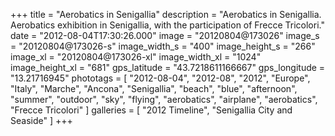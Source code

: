 +++
title = "Aerobatics in Senigallia"
description = "Aerobatics in Senigallia. Aerobatics exhibition in Senigallia, with the participation of Frecce Tricolori."
date = "2012-08-04T17:30:26.000"
image = "20120804@173026"
image_s = "20120804@173026-s"
image_width_s = "400"
image_height_s = "266"
image_xl = "20120804@173026-xl"
image_width_xl = "1024"
image_height_xl = "681"
gps_latitude = "43.7218611166667"
gps_longitude = "13.21716945"
phototags = [ "2012-08-04", "2012-08", "2012", "Europe", "Italy", "Marche", "Ancona", "Senigallia", "beach", "blue", "afternoon", "summer", "outdoor", "sky", "flying", "aerobatics", "airplane", "aerobatics", "Frecce Tricolori" ]
galleries = [ "2012 Timeline", "Senigallia City and Seaside" ]
+++
